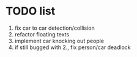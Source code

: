 # TODO list
1. fix car to car detection/collision
2. refactor floating texts
3. implement car knocking out people
4. if still bugged with 2., fix person/car deadlock